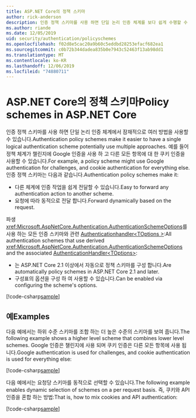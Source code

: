 ```yaml
---
title: ASP.NET Core의 정책 스키마
author: rick-anderson
description: 인증 정책 스키마를 사용 하면 단일 논리 인증 체계를 보다 쉽게 수행할 수 있습니다.
ms.author: riande
ms.date: 12/05/2019
uid: security/authentication/policyschemes
ms.openlocfilehash: f02d8e5cac20a9b60c5eddbd28253efacf682ea1
ms.sourcegitcommit: c0b72b344dadea835b0e7943c52463f13ab98dd1
ms.translationtype: MT
ms.contentlocale: ko-KR
ms.lasthandoff: 12/06/2019
ms.locfileid: "74880711"
---
```

# <a name="policy-schemes-in-aspnet-core"></a><span data-ttu-id="a0679-103">ASP.NET Core의 정책 스키마</span><span class="sxs-lookup"><span data-stu-id="a0679-103">Policy schemes in ASP.NET Core</span></span>

<span data-ttu-id="a0679-104">인증 정책 스키마를 사용 하면 단일 논리 인증 체계에서 잠재적으로 여러 방법을 사용할 수 있습니다.</span><span class="sxs-lookup"><span data-stu-id="a0679-104">Authentication policy schemes make it easier to have a single logical authentication scheme potentially use multiple approaches.</span></span> <span data-ttu-id="a0679-105">예를 들어 정책 체계가 챌린지에 Google 인증을 사용 하 고 다른 모든 항목에 대 한 쿠키 인증을 사용할 수 있습니다.</span><span class="sxs-lookup"><span data-stu-id="a0679-105">For example, a policy scheme might use Google authentication for challenges, and cookie authentication for everything else.</span></span> <span data-ttu-id="a0679-106">인증 정책 스키마는 다음과 같습니다.</span><span class="sxs-lookup"><span data-stu-id="a0679-106">Authentication policy schemes make it:</span></span>

* <span data-ttu-id="a0679-107">다른 체계에 인증 작업을 쉽게 전달할 수 있습니다.</span><span class="sxs-lookup"><span data-stu-id="a0679-107">Easy to forward any authentication action to another scheme.</span></span>
* <span data-ttu-id="a0679-108">요청에 따라 동적으로 전달 합니다.</span><span class="sxs-lookup"><span data-stu-id="a0679-108">Forward dynamically based on the request.</span></span>

<span data-ttu-id="a0679-109">파생 <xref:Microsoft.AspNetCore.Authentication.AuthenticationSchemeOptions>를 사용 하는 모든 인증 스키마와 관련 [Authenticationhandler\<TOptions >](/dotnet/api/microsoft.aspnetcore.authentication.authenticationhandler-1):</span><span class="sxs-lookup"><span data-stu-id="a0679-109">All authentication schemes that use derived <xref:Microsoft.AspNetCore.Authentication.AuthenticationSchemeOptions> and the associated [AuthenticationHandler\<TOptions>](/dotnet/api/microsoft.aspnetcore.authentication.authenticationhandler-1):</span></span>

* <span data-ttu-id="a0679-110">는 ASP.NET Core 2.1 이상에서 자동으로 정책 스키마를 구성 합니다.</span><span class="sxs-lookup"><span data-stu-id="a0679-110">Are automatically policy schemes in ASP.NET Core 2.1 and later.</span></span>
* <span data-ttu-id="a0679-111">구성표의 옵션을 구성 하 여 사용할 수 있습니다.</span><span class="sxs-lookup"><span data-stu-id="a0679-111">Can be enabled via configuring the scheme's options.</span></span>

[!code-csharp[sample](policyschemes/samples/AuthenticationSchemeOptions.cs?name=snippet)]

## <a name="examples"></a><span data-ttu-id="a0679-112">예</span><span class="sxs-lookup"><span data-stu-id="a0679-112">Examples</span></span>

<span data-ttu-id="a0679-113">다음 예에서는 하위 수준 스키마를 조합 하는 더 높은 수준의 스키마를 보여 줍니다.</span><span class="sxs-lookup"><span data-stu-id="a0679-113">The following example shows a higher level scheme that combines lower level schemes.</span></span> <span data-ttu-id="a0679-114">Google 인증은 챌린지에 사용 되며 쿠키 인증은 다른 모든 항목에 사용 됩니다.</span><span class="sxs-lookup"><span data-stu-id="a0679-114">Google authentication is used for challenges, and cookie authentication is used for everything else:</span></span>

[!code-csharp[sample](policyschemes/samples/Startup.cs?name=snippet1)]

<span data-ttu-id="a0679-115">다음 예에서는 요청당 스키마를 동적으로 선택할 수 있습니다.</span><span class="sxs-lookup"><span data-stu-id="a0679-115">The following example enables dynamic selection of schemes on a per request basis.</span></span> <span data-ttu-id="a0679-116">즉, 쿠키와 API 인증을 혼합 하는 방법:</span><span class="sxs-lookup"><span data-stu-id="a0679-116">That is, how to mix cookies and API authentication:</span></span>

 <!-- REVIEW, missing If set in public Func<HttpContext, string> ForwardDefaultSelector -->

[!code-csharp[sample](policyschemes/samples/Startup.cs?name=snippet2)]
